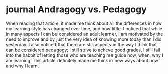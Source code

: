 # journal Andragogy vs. Pedagogy

When reading that article, it made me think about all the differences in how my learning style has changed over time, and how little. I noticed that while in many aspects I can be considered an adult learner, I am motivated by the need to improve and by just the very idea of knowing more today than I did yesterday. I also noticed that there are still aspects in the way I think that can be considered pedagogy; I still strive to acheve good grades, I still fall into the habbit of letting those who are teaching me guide how, when, why I am learning. This article definitely made me think in new ways about how and why I learn.

